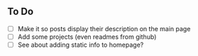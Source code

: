 ## To Do

- [ ] Make it so posts display their description on the main page
- [ ] Add some projects (even readmes from github)
- [ ] See about adding static info to homepage? 
